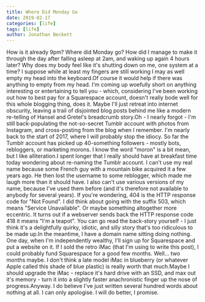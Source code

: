 ```yaml
---
title: Where Did Monday Go 
date: 2019-02-17
categories: [life]
tags: [life]
author: Jonathan Beckett
---
```


How is it already 9pm? Where did Monday go? How did I manage to make it through the day after falling asleep at 2am, and waking up again 4 hours later? Why does my body feel like it's shutting down on me, one system at a time? I suppose while at least my fingers are still working I may as well empty my head into the keyboard.Of course it would help if there was anything to empty from my head. I'm coming up woefully short on anything interesting or entertaining to tell you - which, considering I've been working out how to best pay for a Squarespace account, doesn't really bode well for this whole blogging thing, does it. Maybe I'll just retreat into internet obscurity, leaving a trail of disjointed blog posts behind me like a modern re-telling of Hansel and Gretel's breadcrumb story.Oh - I nearly forgot - I'm still back-populating the not-so-secret Tumblr account with photos from Instagram, and cross-posting from the blog when I remember. I'm nearly back to the start of 2017, where I will probably stop the idiocy. So far the Tumblr account has picked up 40-something followers - mostly bots, rebloggers, or marketing morons. I know the word "moron" is a bit mean, but I like alliteration.I spent longer that I really should have at breakfast time today wondering about re-naming the Tumblr account. I can't use my real name because some French guy with a mountain bike acquired it a few years ago. He then lost the username to some reblogger, which made me laugh more than it should have. I also can't use various versions of my name, because I've used them before (and it's therefore not available to anybody for several years). If you're wondering, 404 is the HTTP response code for "Not Found". I did think about going with the suffix 503, which means "Service Unavailable". Or maybe something altogether more eccentric. It turns out if a webserver sends back the HTTP response code 418 it means "I'm a teapot". You can go read the back-story yourself - I just think it's a delightfully quirky, idiotic, and silly story that's too ridiculous to be made up.In the meantime, I have a domain name sitting doing nothing. One day, when I'm independently wealthy, I'll sign up for Squarespace and put a website on it. If I sold the retro iMac (that I'm using to write this post), I could probably fund Squarespace for a good few months. Well... two months maybe. I don't think a late model iMac in blueberry (or whatever Apple called this shade of blue plastic) is really worth that much.Maybe I should upgrade the iMac - replace it's hard drive with an SSD, and max out it's memory - turn it into a slightly faster anachronistic finger up the nose of progress.Anyway. I do believe I've just written several hundred words about nothing at all. I can only apologise. I will do better, I promise.